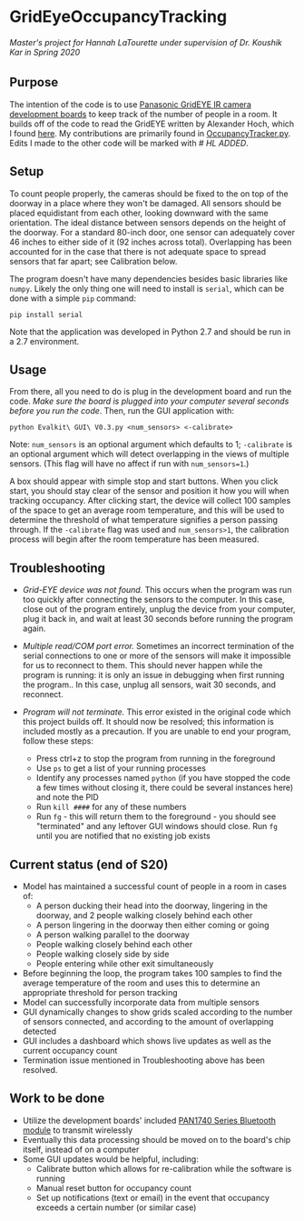 # GridEyeOccupancyTracking
###### Master's project for Hannah LaTourette under supervision of Dr. Koushik Kar in Spring 2020

## Purpose
The intention of the code is to use [Panasonic GridEYE IR camera development boards](https://na.industrial.panasonic.com/products/sensors/evaluation-kits/lineup/grid-eyer-amg8834eval-evaluation-kit) to keep track of the number of people in a room. It builds off of the code to read the GridEYE written by Alexander Hoch, which I found [here](https://eu.industrial.panasonic.com/grideye-evalkit). My contributions are primarily found in [OccupancyTracker.py](https://github.com/hannahlatourette/GridEyeOccupancyTracking/blob/master/OccupancyTracker.py). Edits I made to the other code will be marked with *# HL ADDED*.

## Setup
To count people properly, the cameras should be fixed to the on top of the doorway in a place where they won't be damaged. All sensors should be placed equidistant from each other, looking downward with the same orientation. The ideal distance between sensors depends on the height of the doorway. For a standard 80-inch door, one sensor can adequately cover 46 inches to either side of it (92 inches across total). Overlapping has been accounted for in the case that there is not adequate space to spread sensors that far apart; see Calibration below.

The program doesn't have many dependencies besides basic libraries like `numpy`. Likely the only thing one will need to install is `serial`, which can be done with a simple `pip` command:

```pip install serial```

Note that the application was developed in Python 2.7 and should be run in a 2.7 environment.

## Usage

From there, all you need to do is plug in the development board and run the code. _Make sure the board is plugged into your computer several seconds before you run the code_. Then, run the GUI application with:

```python Evalkit\ GUI\ V0.3.py <num_sensors> <-calibrate>```

Note: `num_sensors` is an optional argument which defaults to 1; `-calibrate` is an optional argument which will detect overlapping in the views of multiple sensors. (This flag will have no affect if run with `num_sensors=1`.)

A box should appear with simple stop and start buttons. When you click start, you should stay clear of the sensor and position it how you will when tracking occupancy. After clicking start, the device will collect 100 samples of the space to get an average room temperature, and this will be used to determine the threshold of what temperature signifies a person passing through. If the `-calibrate` flag was used and `num_sensors>1`, the calibration process will begin after the room temperature has been measured.

## Troubleshooting
 * _Grid-EYE device was not found._ This occurs when the program was run too quickly after connecting the sensors to the computer. In this case, close out of the program entirely, unplug the device from your computer, plug it back in, and wait at least 30 seconds before running the program again.

 * _Multiple read/COM port error._ Sometimes an incorrect termination of the serial connections to one or more of the sensors will make it impossible for us to reconnect to them. This should never happen while the program is running: it is only an issue in debugging when first running the program.. In this case, unplug all sensors, wait 30 seconds, and reconnect. 

 * _Program will not terminate._ This error existed in the original code which this project builds off. It should now be resolved; this information is included mostly as a precaution. If you are unable to end your program, follow these steps:
     * Press ctrl+z to stop the program from running in the foreground   
     * Use `ps` to get a list of your running processes  
     * Identify any processes named `python` (if you have stopped the code a few times without closing it, there could be several instances here) and note the PID  
     * Run `kill ####` for any of these numbers
     * Run `fg` - this will return them to the foreground - you should see "terminated" and any leftover GUI windows should close. Run `fg` until you are notified that no existing job exists

## Current status (end of S20)
 * Model has maintained a successful count of people in a room in cases of:
     * A person ducking their head into the doorway, lingering in the doorway, and 2 people walking closely behind each other
     * A person lingering in the doorway then either coming or going
     * A person walking parallel to the doorway
     * People walking closely behind each other
     * People walking closely side by side
     * People entering while other exit simultaneously
 * Before beginning the loop, the program takes 100 samples to find the average temperature of the room and uses this to determine an appropriate threshold for person tracking
 * Model can successfully incorporate data from multiple sensors
 * GUI dynamically changes to show grids scaled according to the number of sensors connected, and according to the amount of overlapping detected
 * GUI includes a dashboard which shows live updates as well as the current occupancy count
 * Termination issue mentioned in Troubleshooting above has been resolved.
 
 ## Work to be done
 * Utilize the development boards' included [PAN1740 Series Bluetooth module](https://na.industrial.panasonic.com/products/wireless-connectivity/bluetooth/lineup/bluetooth-low-energy/series/90874) to transmit wirelessly
 * Eventually this data processing should be moved on to the board's chip itself, instead of on a computer
 * Some GUI updates would be helpful, including:
     * Calibrate button which allows for re-calibration while the software is running
     * Manual reset button for occupancy count
     * Set up notifications (text or email) in the event that occupancy exceeds a certain number (or similar case)

